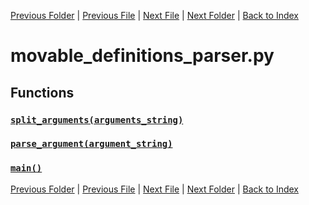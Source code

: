 [Previous Folder](../objects/components.md) | [Previous File](literature_parser.md) | [Next File](outfit_parser.md) | [Next Folder](../recipes/craft_recipes.md) | [Back to Index](../../index.md)

# movable_definitions_parser.py

## Functions

### [`split_arguments(arguments_string)`](https://github.com/Vaileasys/pz-wiki_parser/blob/main/scripts/parser/movable_definitions_parser.py#L6)
### [`parse_argument(argument_string)`](https://github.com/Vaileasys/pz-wiki_parser/blob/main/scripts/parser/movable_definitions_parser.py#L32)
### [`main()`](https://github.com/Vaileasys/pz-wiki_parser/blob/main/scripts/parser/movable_definitions_parser.py#L58)


[Previous Folder](../objects/components.md) | [Previous File](literature_parser.md) | [Next File](outfit_parser.md) | [Next Folder](../recipes/craft_recipes.md) | [Back to Index](../../index.md)
